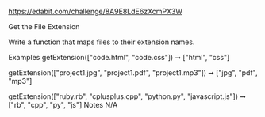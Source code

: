 https://edabit.com/challenge/8A9E8LdE6zXcmPX3W

Get the File Extension

Write a function that maps files to their extension names.

Examples
getExtension(["code.html", "code.css"])
➞ ["html", "css"]

getExtension(["project1.jpg", "project1.pdf", "project1.mp3"])
➞ ["jpg", "pdf", "mp3"]

getExtension(["ruby.rb", "cplusplus.cpp", "python.py", "javascript.js"])
➞ ["rb", "cpp", "py", "js"]
Notes
N/A